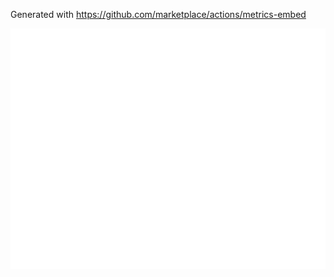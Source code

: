 Generated with https://github.com/marketplace/actions/metrics-embed

![Metrics](/github-metrics.svg)
